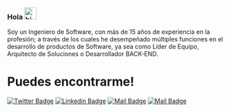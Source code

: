 ### Hola <img src="https://user-images.githubusercontent.com/1303154/88677602-1635ba80-d120-11ea-84d8-d263ba5fc3c0.gif" width="28px" height="28px" alt="hi">

Soy un Ingeniero de Software, con más de 15 años de experiencia en la profesión; a través de los cuales he desempeñado múltiples funciones en el desarrollo de productos de Software, ya sea como Líder de Equipo, Arquitecto de Soluciones o Desarrollador BACK-END.

# Puedes encontrarme!

[![Twitter Badge](https://img.shields.io/badge/-@amremberto-1ca0f1?style=flat&labelColor=1ca0f1&logo=twitter&logoColor=white&link=https://twitter.com/amremberto)](https://twitter.com/amremberto) [![Linkedin Badge](https://img.shields.io/badge/-Remberto-0e76a8?style=flat&labelColor=0e76a8&logo=linkedin&logoColor=white)](https://www.linkedin.com/in/amremberto/) [![Mail Badge](https://img.shields.io/badge/-@amremberto-e84393?style=flat&labelColor=e84393&logo=instagram&logoColor=white)](https://instagram.com/amremberto) [![Mail Badge](https://img.shields.io/badge/-amremberto-c0392b?style=flat&labelColor=c0392b&logo=gmail&logoColor=white)](mailto:amremberto@gmail.com)

<!--
**raguilarnet/raguilarnet** is a ✨ _special_ ✨ repository because its `README.md` (this file) appears on your GitHub profile.

Here are some ideas to get you started:

- 🔭 I’m currently working on ...
- 🌱 I’m currently learning ...
- 👯 I’m looking to collaborate on ...
- 🤔 I’m looking for help with ...
- 💬 Ask me about ...
- 📫 How to reach me: ...
- 😄 Pronouns: ...
- ⚡ Fun fact: ...
-->
